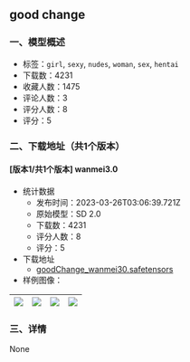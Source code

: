 ## good change
### 一、模型概述

- 标签：`girl`, `sexy`, `nudes`, `woman`, `sex`, `hentai`
- 下载数：4231
- 收藏人数：1475
- 评论人数：3
- 评分人数：8
- 评分：5

### 二、下载地址（共1个版本）

#### [版本1/共1个版本] wanmei3.0

- 统计数据
  - 发布时间：2023-03-26T03:06:39.721Z
  - 原始模型：SD 2.0
  - 下载数：4231
  - 评分人数：8
  - 评分：5
- 下载地址
  - [goodChange_wanmei30.safetensors](https://civitai.com/api/download/models/28460)
- 样例图像：

| <img src="https://image.civitai.com/xG1nkqKTMzGDvpLrqFT7WA/f38c65f8-0634-4a08-0509-115a49885d00/width=450/320493.jpeg" /> | <img src="https://image.civitai.com/xG1nkqKTMzGDvpLrqFT7WA/73759d38-f786-4cb1-c054-98ad9c488c00/width=450/330688.jpeg" /> | <img src="https://image.civitai.com/xG1nkqKTMzGDvpLrqFT7WA/e9753fd3-c4f9-494c-3635-adc42554b000/width=450/330689.jpeg" /> | <img src="https://image.civitai.com/xG1nkqKTMzGDvpLrqFT7WA/7bf11315-52b7-4d30-b7e0-9abc2977c100/width=450/320492.jpeg" /> |
| ---- | ---- | ---- | ---- |


### 三、详情
None